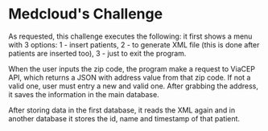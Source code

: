 # Medcloud's Challenge

As requested, this challenge executes the following:
it first shows a menu with 3 options: 1 - insert patients, 
2 - to generate XML file (this is done after patients are inserted too), 3 - just to exit the program.

When the user inputs the zip code, the program make a request to ViaCEP API, which returns a JSON with
address value from that zip code. If not a valid one, user must entry a new and valid one.
After grabbing the address, it saves the information in the main database.

After storing data in the first database, it reads the XML again and in another database it stores the id, name and timestamp of that patient.
